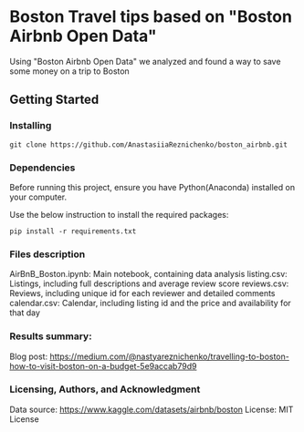  # Boston Travel tips based on "Boston Airbnb Open Data" 

Using "Boston Airbnb Open Data" we analyzed and found a way to save some money on a trip to Boston

## Getting Started

### Installing

```
git clone https://github.com/AnastasiiaReznichenko/boston_airbnb.git
```

### Dependencies
Before running this project, ensure you have Python(Anaconda) installed on your computer. 

Use the below instruction to install the required packages:
```
pip install -r requirements.txt
```

### Files description
AirBnB_Boston.ipynb: Main notebook, containing data analysis
listing.csv: Listings, including full descriptions and average review score
reviews.csv: Reviews, including unique id for each reviewer and detailed comments
calendar.csv: Calendar, including listing id and the price and availability for that day

### Results summary:
Blog post: https://medium.com/@nastyareznichenko/travelling-to-boston-how-to-visit-boston-on-a-budget-5e9accab79d9

### Licensing, Authors, and Acknowledgment
Data source: https://www.kaggle.com/datasets/airbnb/boston
License: MIT License
